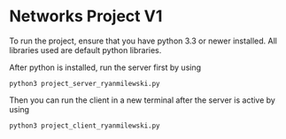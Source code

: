# Networks Project V1

To run the project, ensure that you have python 3.3 or newer installed. All libraries used are default python libraries.

After python is installed, run the server first by using

```python3 project_server_ryanmilewski.py```

Then you can run the client in a new terminal after the server is active by using

```python3 project_client_ryanmilewski.py```
